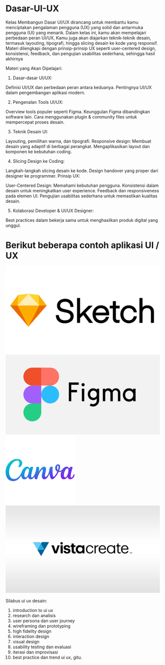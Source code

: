 # Dasar-UI-UX

Kelas Membangun Dasar UI/UX
dirancang untuk membantu kamu menciptakan pengalaman pengguna (UX) yang solid dan antarmuka pengguna (UI) yang menarik.
Dalam kelas ini, kamu akan mempelajari perbedaan peran UI/UX, Kamu juga akan diajarkan teknik-teknik desain, termasuk layouting, tipografi, hingga slicing desain ke kode yang responsif. Materi dilengkapi dengan prinsip-prinsip UX seperti user-centered design, konsistensi, feedback, dan pengujian usabilitas sederhana, sehingga hasil akhirnya

Materi yang Akan Dipelajari:

1. Dasar-dasar UI/UX:

Definisi UI/UX dan perbedaan peran antara keduanya.
Pentingnya UI/UX dalam pengembangan aplikasi modern.

2. Pengenalan Tools UI/UX:

Overview tools populer seperti Figma.
Keunggulan Figma dibandingkan software lain.
Cara menggunakan plugin & community files untuk mempercepat proses desain.

3. Teknik Desain UI:

Layouting, pemilihan warna, dan tipografi.
Responsive design: Membuat desain yang adaptif di berbagai perangkat.
Mengaplikasikan layout dan komponen ke kebutuhan coding.

4. Slicing Design ke Coding:

Langkah-langkah slicing desain ke kode.
Design handover yang proper dari designer ke programmer.
Prinsip UX:

User-Centered Design: Memahami kebutuhan pengguna.
Konsistensi dalam desain untuk meningkatkan user experience.
Feedback dan responsiveness pada elemen UI.
Pengujian usabilitas sederhana untuk memastikan kualitas desain.

5. Kolaborasi Developer & UI/UX Designer:

Best practices dalam bekerja sama untuk menghasilkan produk digital yang unggul.

# Berikut beberapa contoh aplikasi UI / UX

![image](https://raw.githubusercontent.com/itsolution405/Dasar-UI-UX/refs/heads/main/034ZguFPJgXgfslS6GqKxLG-9.webp)
![image](https://github.com/itsolution405/Dasar-UI-UX/blob/main/faac7b6a-44b0-4ccb-9737-b2e2cf137bf7.png)
![image](https://github.com/itsolution405/Dasar-UI-UX/blob/main/images.png)
![image](https://raw.githubusercontent.com/itsolution405/Dasar-UI-UX/refs/heads/main/vistacreate-logo-1600x900.webp)

Silabus ui ux desain:
1. introduction to ui ux
2. research dan analisis
3. user persona dan user journey
4. wireframing dan prototyping
5. high fidelity design
6. interaction design
7. visual design
8. usability testing dan evaluasi
9. iterasi dan improvisasi
10. best practice dan trend ui ux, gitu.
